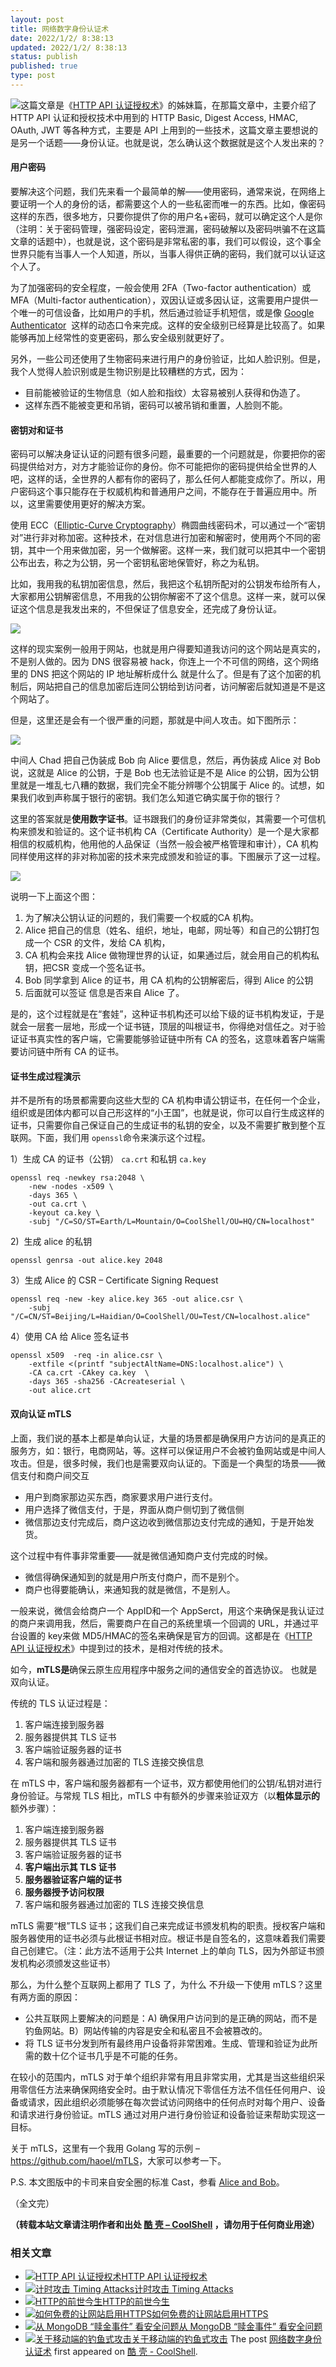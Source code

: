 ```yaml
---
layout: post
title: 网络数字身份认证术
date: 2022/1/2/ 8:38:13
updated: 2022/1/2/ 8:38:13
status: publish
published: true
type: post
---
```


![](../wp-content/uploads/2022/01/iStock-1175502114-300x201.png)这篇文章是《[HTTP API 认证授权术](https://coolshell.cn/articles/19395.html "HTTP API 认证授权术")》的姊妹篇，在那篇文章中，主要介绍了 HTTP API 认证和授权技术中用到的 HTTP Basic, Digest Access, HMAC, OAuth, JWT 等各种方式，主要是 API 上用到的一些技术，这篇文章主要想说的是另一个话题——身份认证。也就是说，怎么确认这个数据就是这个人发出来的？


#### 用户密码


要解决这个问题，我们先来看一个最简单的解——使用密码，通常来说，在网络上要证明一个人的身份的话，都需要这个人的一些私密而唯一的东西。比如，像密码这样的东西，很多地方，只要你提供了你的用户名+密码，就可以确定这个人是你（注明：关于密码管理，强密码设定，密码泄漏，密码破解以及密码哄骗不在这篇文章的话题中），也就是说，这个密码是非常私密的事，我们可以假设，这个事全世界只能有当事人一个人知道，所以，当事人得供正确的密码，我们就可以认证这个人了。


为了加强密码的安全程度，一般会使用 2FA（Two-factor authentication）或 MFA（Multi-factor authentication），双因认证或多因认证，这需要用户提供一个唯一的可信设备，比如用户的手机，然后通过验证手机短信，或是像 [Google Authenticator](https://en.wikipedia.org/wiki/Google_Authenticator)  这样的动态口令来完成。这样的安全级别已经算是比较高了。如果能够再加上经常性的变更密码，那么安全级别就更好了。



另外，一些公司还使用了生物密码来进行用户的身份验证，比如人脸识别。但是，我个人觉得人脸识别或是生物识别是比较糟糕的方式，因为：


* 目前能被验证的生物信息（如人脸和指纹）太容易被别人获得和伪造了。
* 这样东西不能被变更和吊销，密码可以被吊销和重置，人脸则不能。


#### 密钥对和证书


密码可以解决身证认证的问题有很多问题，最重要的一个问题就是，你要把你的密码提供给对方，对方才能验证你的身份。你不可能把你的密码提供给全世界的人吧，这样的话，全世界的人都有你的密码了，那么任何人都能变成你了。所以，用户密码这个事只能存在于权威机构和普通用户之间，不能存在于普遍应用中。所以，这里需要使用更好的解决方案。


使用 ECC（[Elliptic-Curve Cryptography](https://en.wikipedia.org/wiki/Elliptic-curve_cryptography "Elliptic-Curve Cryptography")）椭圆曲线密码术，可以通过一个“密钥对”进行非对称加密。这种技术，在对信息进行加密和解密时，使用两个不同的密钥，其中一个用来做加密，另一个做解密。这样一来，我们就可以把其中一个密钥公布出去，称之为公钥，另一个密钥私密地保管好，称之为私钥。


比如，我用我的私钥加密信息，然后，我把这个私钥所配对的公钥发布给所有人，大家都用公钥解密信息，不用我的公钥你解密不了这个信息。这样一来，就可以保证这个信息是我发出来的，不但保证了信息安全，还完成了身份认证。


![](../wp-content/uploads/2022/01/key.pair_-1024x390.png)


这样的现实案例一般用于网站，也就是用户得要知道我访问的这个网站是真实的，不是别人做的。因为 DNS 很容易被 hack，你连上一个不可信的网络，这个网络里的 DNS 把这个网站的 IP 地址解析成什么 就是什么了。但是有了这个加密的机制后，网站把自己的信息加密后连同公钥给到访问者，访问解密后就知道是不是这个网站了。


但是，这里还是会有一个很严重的问题，那就是中间人攻击。如下图所示：


![](../wp-content/uploads/2022/01/middle.man_-e1641105543137.png)


中间人 Chad 把自己伪装成 Bob 向 Alice 要信息，然后，再伪装成 Alice 对 Bob 说，这就是 Alice 的公钥，于是 Bob 也无法验证是不是 Alice 的公钥，因为公钥里就是一堆乱七八糟的数据，我们完全不能分辨哪个公钥属于 Alice 的。试想，如果我们收到声称属于银行的密钥。我们怎么知道它确实属于你的银行？


这里的答案就是**使用数字证书**。证书跟我们的身份证非常类似，其需要一个可信机构来颁发和验证的。这个证书机构 CA（Certificate Authority）是一个是大家都相信的权威机构，他用他的人品保证（当然一般会被严格管理和审计），CA 机构同样使用这样的非对称加密的技术来完成颁发和验证的事。下图展示了这一过程。


![](../wp-content/uploads/2022/01/certificate-1024x532.png)


说明一下上面这个图：


1. 为了解决公钥认证的问题的，我们需要一个权威的CA 机构。
2. Alice 把自己的信息（姓名、组织，地址，电邮，网址等）和自己的公钥打包成一个 CSR 的文件，发给 CA 机构，
3. CA 机构会来找 Alice 做物理世界的认证，如果通过后，就会用自己的机构私钥，把CSR 变成一个签名证书。
4. Bob 同学拿到 Alice 的证书，用 CA 机构的公钥解密后，得到 Alice 的公钥
5. 后面就可以签证 信息是否来自 Alice 了。


是的，这个过程就是在“套娃”，这种证书机构还可以给下级的证书机构发证，于是就会一层套一层地，形成一个证书链，顶层的叫根证书，你得绝对信任之。对于验证证书真实性的客户端，它需要能够验证链中所有 CA 的签名，这意味着客户端需要访问链中所有 CA 的证书。


#### 证书生成过程演示


并不是所有的场景都需要向这些大型的 CA 机构申请公钥证书，在任何一个企业，组织或是团体内都可以自己形这样的“小王国”，也就是说，你可以自行生成这样的证书，只需要你自己保证自己的生成证书的私钥的安全，以及不需要扩散到整个互联网。下面，我们用 `openssl`命令来演示这个过程。


1）生成 CA 的证书（公钥） `ca.crt` 和私钥 `ca.key`



```
openssl req -newkey rsa:2048 \
    -new -nodes -x509 \
    -days 365 \
    -out ca.crt \
    -keyout ca.key \
    -subj "/C=SO/ST=Earth/L=Mountain/O=CoolShell/OU=HQ/CN=localhost"
```

2)  生成 alice 的私钥



```
openssl genrsa -out alice.key 2048
```

3）生成 Alice 的 CSR – Certificate Signing Request



```
openssl req -new -key alice.key 365 -out alice.csr \
    -subj "/C=CN/ST=Beijing/L=Haidian/O=CoolShell/OU=Test/CN=localhost.alice"
```

4）使用 CA 给 Alice 签名证书



```
openssl x509  -req -in alice.csr \
    -extfile <(printf "subjectAltName=DNS:localhost.alice") \ 
    -CA ca.crt -CAkey ca.key  \
    -days 365 -sha256 -CAcreateserial \
    -out alice.crt
```

#### 双向认证 mTLS


上面，我们说的基本上都是单向认证，大量的场景都是确保用户方访问的是真正的服务方，如：银行，电商网站，等。这样可以保证用户不会被钓鱼网站或是中间人攻击。但是，很多时候，我们也是需要双向认证的。下面是一个典型的场景——微信支付和商户间交互


* 用户到商家那边买东西，商家要求用户进行支付。
* 用户选择了微信支付，于是，界面从商户侧切到了微信侧
* 微信那边支付完成后，商户这边收到微信那边支付完成的通知，于是开始发货。


这个过程中有件事非常重要——就是微信通知商户支付完成的时候。


* 微信得确保通知到的就是用户所支付商户，而不是别个。
* 商户也得要能确认，来通知我的就是微信，不是别人。


一般来说，微信会给商户一个 AppID和一个 AppSerct，用这个来确保是我认证过的商户来调用我，然后，需要商户在自己的系统里填一个回调的 URL，并通过平台设置的 key来做 MD5/HMAC的签名来确保是官方的回调。这都是在《[HTTP API 认证授权术](https://coolshell.cn/articles/19395.html "HTTP API 认证授权术")》中提到过的技术，是相对传统的技术。


如今，**mTLS是**确保云原生应用程序中服务之间的通信安全的首选协议。 也就是双向认证。


传统的 TLS 认证过程是：


1. 客户端连接到服务器
2. 服务器提供其 TLS 证书
3. 客户端验证服务器的证书
4. 客户端和服务器通过加密的 TLS 连接交换信息


在 mTLS 中，客户端和服务器都有一个证书，双方都使用他们的公钥/私钥对进行身份验证。与常规 TLS 相比，mTLS 中有额外的步骤来验证双方（以**粗体显示的**额外步骤）：


1. 客户端连接到服务器
2. 服务器提供其 TLS 证书
3. 客户端验证服务器的证书
4. **客户端出示其 TLS 证书**
5. **服务器验证客户端的证书**
6. **服务器授予访问权限**
7. 客户端和服务器通过加密的 TLS 连接交换信息


mTLS 需要“根”TLS 证书；这我们自己来完成证书颁发机构的职责。授权客户端和服务器使用的证书必须与此根证书相对应。根证书是自签名的，这意味着我们需要自己创建它。（注：此方法不适用于公共 Internet 上的单向 TLS，因为外部证书颁发机构必须颁发这些证书）


那么，为什么整个互联网上都用了 TLS 了，为什么 不升级一下使用 mTLS？这里有两方面的原因：


* 公共互联网上要解决的问题是：A) 确保用户访问到的是正确的网站，而不是钓鱼网站。B）网站传输的内容是安全和私密且不会被篡改的。
* 将 TLS 证书分发到所有最终用户设备将非常困难。生成、管理和验证为此所需的数十亿个证书几乎是不可能的任务。


在较小的范围内，mTLS 对于单个组织非常有用且非常实用，尤其是当这些组织采用零信任方法来确保网络安全时。由于默认情况下零信任方法不信任任何用户、设备或请求，因此组织必须能够在每次尝试访问网络中的任何点时对每个用户、设备和请求进行身份验证。mTLS 通过对用户进行身份验证和设备验证来帮助实现这一目标。


关于 mTLS，这里有一个我用 Golang 写的示例 – <https://github.com/haoel/mTLS>，大家可以参考一下。


P.S. 本文图版中的卡司来自安全圈的标准 Cast，参看 [Alice and Bob](https://en.wikipedia.org/wiki/Alice_and_Bob)。


（全文完）



**（转载本站文章请注明作者和出处 [酷 壳 – CoolShell](https://coolshell.cn/) ，请勿用于任何商业用途）**



### 相关文章

* [![HTTP API 认证授权术](../wp-content/uploads/2019/05/Authorization-360x200-1-150x150.png)](https://coolshell.cn/articles/19395.html)[HTTP API 认证授权术](https://coolshell.cn/articles/19395.html)
* [![计时攻击 Timing Attacks](../wp-content/uploads/2020/06/time-bomb-150x150.png)](https://coolshell.cn/articles/21003.html)[计时攻击 Timing Attacks](https://coolshell.cn/articles/21003.html)
* [![HTTP的前世今生](../wp-content/uploads/2019/10/HTTP-770x513-300x200-1-150x150.jpg)](https://coolshell.cn/articles/19840.html)[HTTP的前世今生](https://coolshell.cn/articles/19840.html)
* [![如何免费的让网站启用HTTPS](../wp-content/uploads/2017/08/enable-https-banner-150x150.png)](https://coolshell.cn/articles/18094.html)[如何免费的让网站启用HTTPS](https://coolshell.cn/articles/18094.html)
* [![从 MongoDB “赎金事件” 看安全问题](../wp-content/uploads/2017/01/MongoDB-150x150.jpg)](https://coolshell.cn/articles/17607.html)[从 MongoDB “赎金事件” 看安全问题](https://coolshell.cn/articles/17607.html)
* [![关于移动端的钓鱼式攻击](../wp-content/uploads/2015/04/phishing-1-150x150.jpg)](https://coolshell.cn/articles/17066.html)[关于移动端的钓鱼式攻击](https://coolshell.cn/articles/17066.html)
The post [网络数字身份认证术](https://coolshell.cn/articles/21708.html) first appeared on [酷 壳 - CoolShell](https://coolshell.cn).